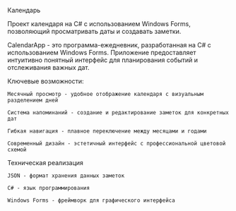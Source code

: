 Календарь

Проект календаря на C# с использованием Windows Forms, позволяющий просматривать даты и создавать заметки.

CalendarApp - это программа-ежедневник, разработанная на C# с использованием Windows Forms. Приложение предоставляет интуитивно понятный интерфейс для планирования событий и отслеживания важных дат.

Ключевые возможности:

    Месячный просмотр - удобное отображение календаря с визуальным разделением дней

    Система напоминаний - создание и редактирование заметок для конкретных дат

    Гибкая навигация - плавное переключение между месяцами и годами

    Современный дизайн - эстетичный интерфейс с профессиональной цветовой схемой


Техническая реализация
    
    JSON - формат хранения данных заметок
    
    C# - язык программирования

    Windows Forms - фреймворк для графического интерфейса

